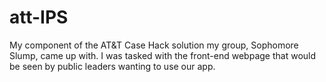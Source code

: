 # att-IPS
My component of the AT&amp;T Case Hack solution my group, Sophomore Slump, came up with. I was tasked with the front-end webpage that would be seen by public leaders wanting to use our app.
